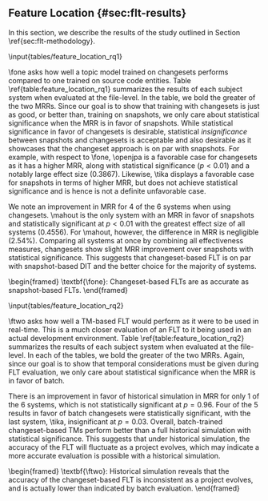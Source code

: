 ## Feature Location {#sec:flt-results}

In this section, we describe the results of the study outlined in Section
\ref{sec:flt-methodology}.

\input{tables/feature_location_rq1}

\fone asks how well a topic model trained on changesets performs compared to
one trained on source code entities.  Table \ref{table:feature_location_rq1}
summarizes the results of each subject system when evaluated at the file-level.
In the table, we bold the greater of the two MRRs.  Since our goal is to
show that training with changesets is just as good, or better than, training on
snapshots, we only care about statistical significance when the MRR is in favor
of snapshots.  While statistical significance in favor of changesets is
desirable, statistical *insignificance* between snapshots and
changesets is acceptable and also desirable as it showcases that the changeset
approach is on par with snapshots.  For example, with respect to \fone,
\openjpa is a favorable case for changesets as it has a higher MRR, along with
statistical significance ($p < 0.01$) and a notably large effect size
($0.3867$).  Likewise, \tika displays a favorable case for snapshots in terms
of higher MRR, but does not achieve statistical significance and is hence is
not a definite unfavorable case.

We note an improvement in MRR for 4 of the 6 systems when using changesets.
\mahout is the only system with an MRR in favor of snapshots and statistically
significant at $p < 0.01$ with the greatest effect size of all systems
($0.4556$).  For \mahout, however, the difference in MRR is negligible (2.54%).
Comparing all systems at once by combining all effectiveness measures,
changesets show slight MRR improvement over snapshots with statistical
significance.  This suggests that changeset-based FLT is on par with
snapshot-based DIT and the better choice for the majority of systems.

\begin{framed}
    \textbf{\fone}:
    Changeset-based FLTs are as accurate as snapshot-based FLTs.
\end{framed}

\input{tables/feature_location_rq2}

\ftwo asks how well a TM-based FLT would perform as it were to be used in
real-time.  This is a much closer evaluation of an FLT to it being used in an
actual development environment.  Table \ref{table:feature_location_rq2}
summarizes the results of each subject system when evaluated at the file-level.
In each of the tables, we bold the greater of the two MRRs.  Again, since our
goal is to show that temporal considerations must be given during FLT
evaluation, we only care about statistical significance when the MRR is in
favor of batch.

There is an improvement in favor of historical simulation in MRR for only 1 of
the 6 systems, which is not statistically significant at $p=0.96$.  Four of the
5 results in favor of batch changesets were statistically significant, with the
last system, \tika, insignificant at $p=0.03$.  Overall, batch-trained
changeset-based TMs perform better than a full historical simulation with
statistical significance.  This suggests that under historical simulation, the
accuracy of the FLT will fluctuate as a project evolves, which may indicate a
more accurate evaluation is possible with a historical simulation.

\begin{framed}
    \textbf{\ftwo}:
    Historical simulation reveals that the accuracy of the changeset-based FLT
    is inconsistent as a project evolves, and is actually lower than indicated by
    batch evaluation.
\end{framed}
